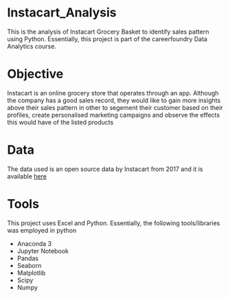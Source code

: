 # Instacart_Analysis
This is the analysis of Instacart Grocery Basket to identify sales pattern using Python. Essentially, this project is part of the careerfoundry Data Analytics course.
# Objective
Instacart is an online grocery store that operates through an app. Although the company has a good sales record, they would like to gain more insights above their sales pattern in other to segement their customer based on their profiles, create personalised marketing campaigns and observe the effects this would have of the listed products 
# Data
The data used is an open source data by Instacart from 2017 and it is available [here](https://www.instacart.com/datasets/grocery-shopping-2017)
# Tools
This project uses Excel and Python. Essentially, the following tools/libraries was employed in python
- Anaconda 3
- Jupyter Notebook
- Pandas
- Seaborn
- Matplotlib
- Scipy
- Numpy
